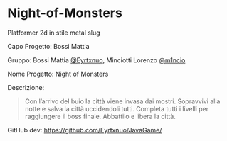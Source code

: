 # Night-of-Monsters
Platformer 2d in stile metal slug

Capo Progetto: Bossi Mattia 

Gruppo: Bossi Mattia [@Eyrtxnuo](https://github.com/Eyrtxnuo), Minciotti Lorenzo [@m1ncio](https://github.com/m1ncio)

Nome Progetto: Night of Monsters

Descrizione:

> Con l’arrivo del buio la città viene invasa dai mostri.
> Sopravvivi alla notte e salva la città uccidendoli tutti.
> Completa tutti i livelli per raggiungere il boss finale.
> Abbattilo e libera la città.


GitHub dev: https://github.com/Eyrtxnuo/JavaGame/
